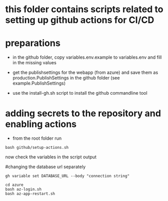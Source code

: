 # this folder contains scripts related to setting up github actions for CI/CD

# preparations 

- in the github folder, copy variables.env.example to variables.env and fill in the missing values
- get the publishsettings for the webapp (from azure) and save them as production.PublishSettings in the github folder (see example.PublishSettings)

- use the install-gh.sh script to install the github commandline tool

# adding secrets to the repository and enabling actions

- from the root folder run 

```
bash github/setup-actions.sh
```

now check the variables in the script output 

#changing the database url separately

```
gh variable set DATABASE_URL --body "connection string"

cd azure
bash az-login.sh
bash az-app-restart.sh
```